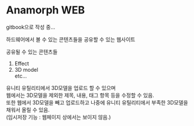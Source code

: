 # Anamorph WEB

gitbook으로 작성 중...

하드웨어에서 볼 수 있는 콘텐츠들을 공유할 수 있는 웹사이트

공유될 수 있는 콘텐츠들  
1. Effect  
2. 3D model  
etc...

유니티 유틸리티에서 3D모델을 업로드 할 수 있으며  
웹에서는 3D모델을 제외한 제목, 내용, 태그 항목 등을 수정할 수 있음.  
또한 웹에서 3D모델을 빼고 업로드하고 나중에 유니티 유틸리티에서 부족한 3D모델을 채워서 올릴 수 있음.\
(임시저장 기능 : 웹페이지 상에서는 보이지 않음.\)
